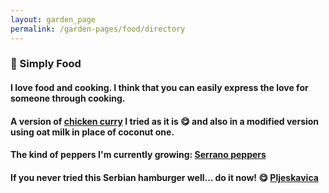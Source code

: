 ```yaml
---
layout: garden_page
permalink: /garden-pages/food/directory
---
```


### :love_letter: Simply Food

#### I love food and cooking. I think that you can easily express the love for someone through cooking.

#### A version of [chicken curry](https://www.allrecipes.com/recipe/46822/indian-chicken-curry-ii/) I tried as it is :yum: and also in a modified version using oat milk in place of coconut one.

#### The kind of peppers I'm currently growing: [Serrano peppers](https://www.chilipeppermadness.com/chili-pepper-types/medium-hot-chili-peppers/serrano-peppers/)

#### If you never tried this Serbian hamburger well... do it now! :yum: [Pljeskavica](https://www.thespruceeats.com/serbian-pljeskavica-hamburgers-1135899)

